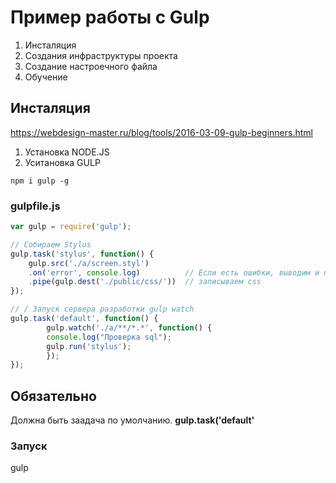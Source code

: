 # Пример работы с Gulp

1. Инсталяция 
2. Создания инфраструктуры проекта
3. Создание настроечного файла 
4. Обучение


## Инсталяция
https://webdesign-master.ru/blog/tools/2016-03-09-gulp-beginners.html
1. Установка NODE.JS   
2. Уситановка GULP

```
npm i gulp -g
```


### gulpfile.js

```js
var gulp = require('gulp');

// Собираем Stylus
gulp.task('stylus', function() {
    gulp.src('./a/screen.styl')
    .on('error', console.log)          // Если есть ошибки, выводим и продолжаем
    .pipe(gulp.dest('./public/css/'))  // записываем css
});

// / Запуск сервера разработки gulp watch
gulp.task('default', function() {
        gulp.watch('./a/**/*.*', function() {
        console.log("Проверка sql"); 
        gulp.run('stylus');
        });
});
```

## Обязательно
Должна быть заадача по умолчанию.
**gulp.task('default'**   


### Запуск 

gulp

